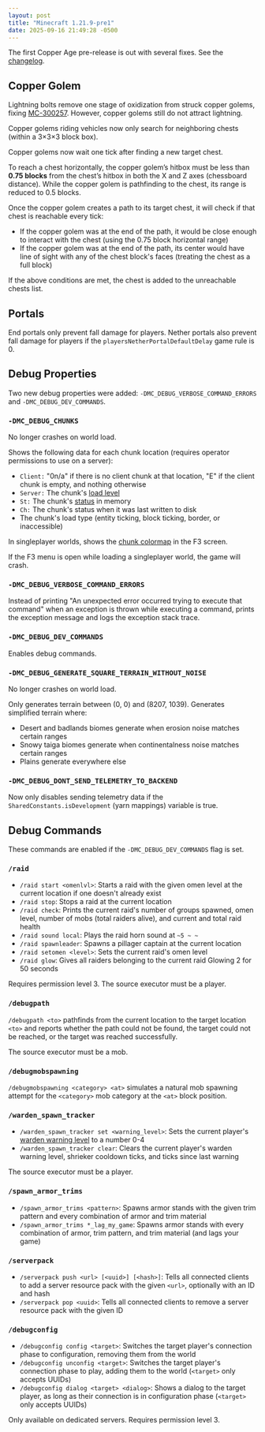 ```yaml
---
layout: post
title: "Minecraft 1.21.9-pre1"
date: 2025-09-16 21:49:28 -0500
---
```


The first Copper Age pre-release is out with several fixes. See the [changelog](https://www.minecraft.net/en-us/article/minecraft-1-21-9-pre-release-1).

## Copper Golem

Lightning bolts remove one stage of oxidization from struck copper golems, fixing [MC-300257](https://bugs.mojang.com/browse/MC-300257). However, copper golems still do not attract lightning.

Copper golems riding vehicles now only search for neighboring chests (within a 3×3×3 block box).

Copper golems now wait one tick after finding a new target chest.

To reach a chest horizontally, the copper golem’s hitbox must be less than **0.75 blocks** from the chest’s hitbox in both the X and Z axes (chessboard distance). While the copper golem is pathfinding to the chest, its range is reduced to 0.5 blocks.

Once the copper golem creates a path to its target chest, it will check if that chest is reachable every tick:
- If the copper golem was at the end of the path, it would be close enough to interact with the chest (using the 0.75 block horizontal range)
- If the copper golem was at the end of the path, its center would have line of sight with any of the chest block's faces (treating the chest as a full block)

If the above conditions are met, the chest is added to the unreachable chests list.

## Portals

End portals only prevent fall damage for players. Nether portals also prevent fall damage for players if the `playersNetherPortalDefaultDelay` game rule is 0.

## Debug Properties

Two new debug properties were added: `-DMC_DEBUG_VERBOSE_COMMAND_ERRORS` and `-DMC_DEBUG_DEV_COMMANDS`.

### `-DMC_DEBUG_CHUNKS`

No longer crashes on world load.

Shows the following data for each chunk location (requires operator permissions to use on a server):
- `Client:` "0n/a" if there is no client chunk at that location, "E" if the client chunk is empty, and nothing otherwise
- `Server:` The chunk's [load level](https://minecraft.wiki/w/Chunk#Level_and_load_type)
- `St:` The chunk's [status](https://minecraft.wiki/w/Loading_world_screen#Java_Edition) in memory
- `Ch:` The chunk's status when it was last written to disk
- The chunk's load type (entity ticking, block ticking, border, or inaccessible)

In singleplayer worlds, shows the [chunk colormap](https://minecraft.wiki/w/Loading_world_screen#Java_Edition) in the F3 screen.

If the F3 menu is open while loading a singleplayer world, the game will crash.

### `-DMC_DEBUG_VERBOSE_COMMAND_ERRORS`

Instead of printing "An unexpected error occurred trying to execute that command" when an exception is thrown while executing a command, prints the exception message and logs the exception stack trace.

### `-DMC_DEBUG_DEV_COMMANDS`

Enables debug commands.

### `-DMC_DEBUG_GENERATE_SQUARE_TERRAIN_WITHOUT_NOISE`

No longer crashes on world load.

Only generates terrain between (0, 0) and (8207, 1039). Generates simplified terrain where:
- Desert and badlands biomes generate when erosion noise matches certain ranges
- Snowy taiga biomes generate when continentalness noise matches certain ranges
- Plains generate everywhere else

### `-DMC_DEBUG_DONT_SEND_TELEMETRY_TO_BACKEND`

Now only disables sending telemetry data if the `SharedConstants.isDevelopment` (yarn mappings) variable is true.

## Debug Commands

These commands are enabled if the `-DMC_DEBUG_DEV_COMMANDS` flag is set.

### `/raid`

- `/raid start <omenlvl>`: Starts a raid with the given omen level at the current location if one doesn't already exist
- `/raid stop`: Stops a raid at the current location
- `/raid check`: Prints the current raid's number of groups spawned, omen level, number of mobs (total raiders alive), and current and total raid health
- `/raid sound local`: Plays the raid horn sound at `~5 ~ ~`
- `/raid spawnleader`: Spawns a pillager captain at the current location
- `/raid setomen <level>`: Sets the current raid's omen level
- `/raid glow`: Gives all raiders belonging to the current raid Glowing 2 for 50 seconds

Requires permission level 3. The source executor must be a player.

### `/debugpath`

`/debugpath <to>` pathfinds from the current location to the target location `<to>` and reports whether the path could not be found, the target could not be reached, or the target was reached successfully.

The source executor must be a mob.

### `/debugmobspawning`

`/debugmobspawning <category> <at>` simulates a natural mob spawning attempt for the `<category>` mob category at the `<at>` block position.

### `/warden_spawn_tracker`

- `/warden_spawn_tracker set <warning_level>`: Sets the current player's [warden warning level](https://minecraft.wiki/w/Sculk_Shrieker#Spawning_wardens) to a number 0-4
- `/warden_spawn_tracker clear`: Clears the current player's warden warning level, shrieker cooldown ticks, and ticks since last warning

The source executor must be a player.

### `/spawn_armor_trims`

- `/spawn_armor_trims <pattern>`: Spawns armor stands with the given trim pattern and every combination of armor and trim material
- `/spawn_armor_trims *_lag_my_game`: Spawns armor stands with every combination of armor, trim pattern, and trim material (and lags your game)

### `/serverpack`

- `/serverpack push <url> [<uuid>] [<hash>]`: Tells all connected clients to add a server resource pack with the given `<url>`, optionally with an ID and hash
- `/serverpack pop <uuid>`: Tells all connected clients to remove a server resource pack with the given ID

### `/debugconfig`

- `/debugconfig config <target>`: Switches the target player's connection phase to configuration, removing them from the world
- `/debugconfig unconfig <target>`: Switches the target player's connection phase to play, adding them to the world (`<target>` only accepts UUIDs)
- `/debugconfig dialog <target> <dialog>`: Shows a dialog to the target player, as long as their connection is in configuration phase (`<target>` only accepts UUIDs)

Only available on dedicated servers. Requires permission level 3.

